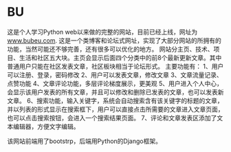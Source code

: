 # BU

这是个人学习Python web以来做的完整的网站，目前已经上线，网址为 www.bubeu.com.
这是一个类博客和论坛式网址，实现了大部分网站的所拥有的功能，当然可能还不够完善，还有很多可以优化的地方。
网站分主页、技术、项目、生活和社区五大块。主页会显示后面四个分类中的前8个最新更新文章。其中普通用户只能在社区发表文章，社区板块相当于论坛形式。
主要功能有：
1、用户可以注册、登录，密码修改
2、用户可以发表文章，修改文章
3、文章流量记录、点赞功能
4、文章评论功能，多层评论梯度展示，更美观
5、用户进入个人中心，会显示该用户发表的所有文章，并且可以修改和删除已发表的文章，也可以发表新文章。
6、搜索功能，输入关键字，系统会自动搜索含有该关键字的标题的文章，并以列表的形式显示在搜索框下，用户可以直接点击所需要的文章进入文章页面，也可以点击搜索按钮，会进入一个搜索结果页面。
7、评论和文章发表区添加了文本编辑器，方便文字编辑。

该网站前端用了bootstrp，后端用Python的Django框架。
